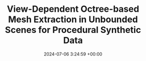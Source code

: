 ---
layout: post
title:  "View-Dependent Octree-based Mesh Extraction in Unbounded Scenes for Procedural Synthetic Data"
date:   2024-07-06 3:24:59 +00:00
image: /images/ocmesher.png
categories: research    
authors: "Zeyu Ma, Alexander Raistrick, Lahav Lipson, Jia Deng"
paper: https://arxiv.org/abs/2312.08364
code: https://github.com/princeton-vl/OcMesher
venue: 3DV 2025
---